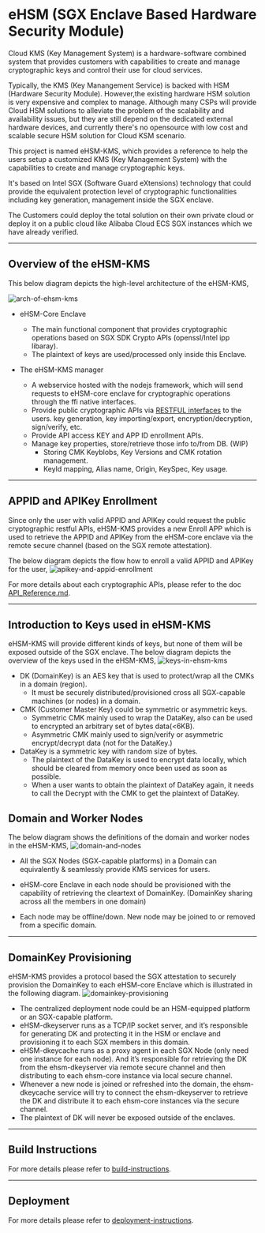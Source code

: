 # eHSM (SGX Enclave Based Hardware Security Module)

Cloud KMS (Key Management System) is a hardware-software combined system that provides customers
with capabilities to create and manage cryptographic keys and control their use for cloud services.

Typically, the KMS (Key Manangement Service) is backed with HSM (Hardware Security Module). However,the existing hardware HSM solution
is very expensive and complex to manage. Although many CSPs will provide Cloud HSM solutions to alleviate the
problem of the scalability and availability issues, but they are still depend on the dedicated external
hardware devices, and currently there's no opensource with low cost and scalable secure HSM solution for
Cloud KSM scenario.

This project is named eHSM-KMS, which provides a reference to help the users setup a customized KMS (Key Management System) with the capabilities to create and manage cryptographic keys.

It's based on Intel SGX (Software Guard eXtensions) technology that could provide the equivalent protection level of cryptographic functionalities including key generation, management inside the SGX enclave.


The Customers could deploy the total solution on their own private cloud or deploy it on a public cloud like Alibaba Cloud ECS SGX instances which we have already verified.

---

## Overview of the eHSM-KMS
This below diagram depicts the high-level architecture of the eHSM-KMS,

![arch-of-ehsm-kms](./docs/diagrams/arch-of-ehsm-kms.PNG)

- eHSM-Core Enclave
    - The main functional component that provides cryptographic operations based on SGX SDK Crypto APIs (openssl/Intel ipp libaray).
    - The plaintext of keys are used/processed only inside this Enclave.

- The eHSM-KMS manager
    - A webservice hosted with the nodejs framework, which will send requests to eHSM-core enclave for cryptographic operations through the ffi native interfaces.
    - Provide public cryptographic APIs via [RESTFUL interfaces](./docs/API_Reference.md) to the users. key generation, key importing/export, encryption/decryption, sign/verify, etc.
    - Provide API access KEY and APP ID enrollment APIs.
    - Manage key properties, store/retrieve those info to/from DB. (WIP)
        - Storing CMK Keyblobs, Key Versions and CMK rotation management.
        - KeyId mapping, Alias name, Origin, KeySpec, Key usage.
---

## APPID and APIKey Enrollment
Since only the user with valid APPID and APIKey could request the public cryptographic restful APIs, eHSM-KMS provides a new Enroll APP which is used to retrieve the APPID and APIKey from the eHSM-core enclave via the remote secure channel (based on the SGX remote attestation).

The below diagram depicts the flow how to enroll a valid APPID and APIKey for the user,
![apikey-and-appid-enrollment](./docs/diagrams/apikey-and-appid-enrollment.PNG)

For more details about each cryptographic APIs, please refer to the doc [API_Reference.md](./docs/API_Reference.md).

---

## Introduction to Keys used in eHSM-KMS

eHSM-KMS will provide different kinds of keys, but none of them will be exposed outside of the SGX enclave.
The below diagram depicts the overview of the keys used in the eHSM-KMS,
![keys-in-ehsm-kms](./docs/diagrams/keys-in-ehsm-kms.PNG)

 - DK (DomainKey) is an AES key that is used to protect/wrap all the CMKs in a domain (region).
    - It must be securely distributed/provisioned cross all SGX-capable machines (or nodes) in a domain.
 - CMK (Customer Master Key) could be symmetric or asymmetric keys.
    - Symmetric CMK mainly used to wrap the DataKey, also can be used to encrypted an arbitrary set of bytes data(<6KB).
    - Asymmetric CMK mainly used to sign/verify or asymmetric encrypt/decrypt data (not for the DataKey.)
 - DataKey is a symmetric key with random size of bytes.
    - The plaintext of the DataKey is used to encrypt data locally, which should be cleared from memory once been used as soon as possible.
    - When a user wants to obtain the plaintext of DataKey again, it needs to call the Decrypt with the CMK to get the plaintext of DataKey.


## Domain and Worker Nodes
The below diagram shows the definitions of the domain and worker nodes in the eHSM-KMS,
    ![domain-and-nodes](./docs/diagrams/domain-and-nodes.PNG)

  - All the SGX Nodes (SGX-capable platforms) in a Domain can equivalently & seamlessly provide KMS services for users. 

  - eHSM-core Enclave in each node should be provisioned with the capability of retrieving the cleartext of DomainKey. (DomainKey sharing across all the members in one domain)
  - Each node may be offline/down. New node may be joined to or removed from a specific domain.

---

## DomainKey Provisioning
eHSM-KMS provides a protocol based the SGX attestation to securely provision the DomainKey to each eHSM-core Enclave which is illustrated in the following diagram.
![domainkey-provisioning](./docs/diagrams/domainkey-provisioning.PNG)

 - The centralized deployment node could be an HSM-equipped platform or an SGX-capable platform.
 - eHSM-dkeyserver runs as a TCP/IP socket server, and it’s responsible for generating DK and protecting it in the HSM or enclave and provisioning it to each SGX members in this domain.
 - eHSM-dkeycache runs as a proxy agent in each SGX Node (only need one instance for each node). And it’s responsible for retrieving the DK from the ehsm-dkeyserver via remote secure channel and then distributing to each ehsm-core instance via local secure channel.
 - Whenever a new node is joined or refreshed into the domain, the ehsm-dkeycache service will try to connect the ehsm-dkeyserver to retrieve the DK and distribute it to each ehsm-core instances via the secure channel.
 - The plaintext of DK will never be exposed outside of the enclaves.

---

## Build Instructions
For more details please refer to [build-instructions](./docs/build-instructions.md).

---

## Deployment
For more details please refer to [deployment-instructions](./docs/deployment-instructions.md).